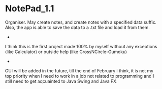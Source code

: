 # NotePad_1.1
Organiser. May create notes, and create notes with a specified data suffix.
Also, the app is able to save the data to a .txt file and load it from them.

+
I think this is the first project made 100% by myself without any exceptions (like Calculator) or outside help (like CrossNCircle-Gumoku)

+
GUI will be added in the future, till the end of February i think, it is not my top priority when I need to work in a job not related to programming and I still need to get aqcuainted to Java Swing and Java FX.
